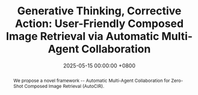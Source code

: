 ---
title:          "Generative Thinking, Corrective Action: User-Friendly Composed Image Retrieval via Automatic Multi-Agent Collaboration"
date:           2025-05-15 00:00:00 +0800
selected:       false
pub:            "ACM SIGKDD Conference on Knowledge Discovery and Data Mining (KDD)"
pub_last:       ' <span class="badge badge-pill badge-publication badge-danger">CCF-A</span> <span class="badge badge-pill badge-publication badge-primary">Full Paper</span>'
pub_date:       "2025"

abstract: >-
  We propose a novel framework -- Automatic Multi-Agent Collaboration for Zero-Shot Composed Image Retrieval (AutoCIR).
cover:          /assets/images/covers/kdd-autocir.jpg
authors:
- Zhangtao Cheng
- Yuhao Ma
- Jian Lang
- Rongpei Hong
- Kunpeng Zhang
- Yong Wang
- Ting Zhong
- Fan Zhou†
links:
  Paper: https://github.com
  Code: https://github.com
---